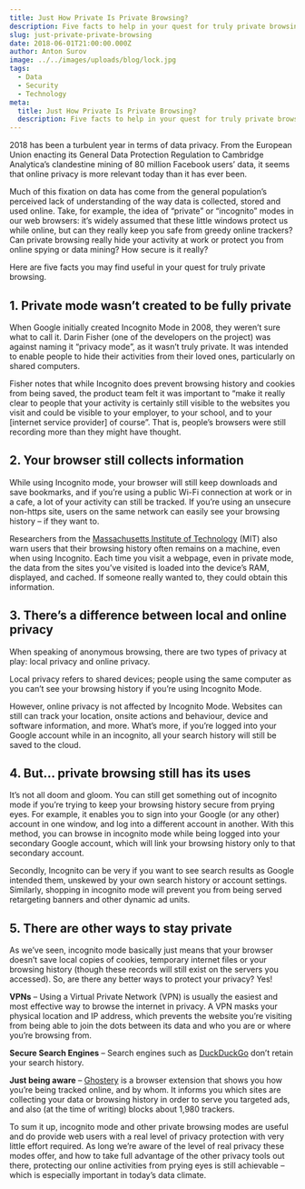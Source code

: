 ```yaml
---
title: Just How Private Is Private Browsing?
description: Five facts to help in your quest for truly private browsing.
slug: just-private-private-browsing
date: 2018-06-01T21:00:00.000Z
author: Anton Surov
image: ../../images/uploads/blog/lock.jpg
tags:
  - Data
  - Security
  - Technology
meta:
  title: Just How Private Is Private Browsing?
  description: Five facts to help in your quest for truly private browsing.
---
```

2018 has been a turbulent year in terms of data privacy. From the European Union enacting its General Data Protection Regulation to Cambridge Analytica’s clandestine mining of 80 million Facebook users’ data, it seems that online privacy is more relevant today than it has ever been.

Much of this fixation on data has come from the general population’s perceived lack of understanding of the way data is collected, stored and used online. Take, for example, the idea of “private” or “incognito” modes in our web browsers: it’s widely assumed that these little windows protect us while online, but can they really keep you safe from greedy online trackers? Can private browsing really hide your activity at work or protect you from online spying or data mining? How secure is it really?

Here are five facts you may find useful in your quest for truly private browsing.

## 1. Private mode wasn’t created to be fully private

When Google initially created Incognito Mode in 2008, they weren’t sure what to call it. Darin Fisher (one of the developers on the project) was against naming it “privacy mode”, as it wasn’t truly private. It was intended to enable people to hide their activities from their loved ones, particularly on shared computers.

Fisher notes that while Incognito does prevent browsing history and cookies from being saved, the product team felt it was important to “make it really clear to people that your activity is certainly still visible to the websites you visit and could be visible to your employer, to your school, and to your [internet service provider] of course”. That is, people’s browsers were still recording more than they might have thought.

## 2. Your browser still collects information

While using Incognito mode, your browser will still keep downloads and save bookmarks, and if you’re using a public Wi-Fi connection at work or in a cafe, a lot of your activity can still be tracked. If you’re using an unsecure non-https site, users on the same network can easily see your browsing history – if they want to.

Researchers from the [Massachusetts Institute of Technology](http://news.mit.edu/2018/system-patches-private-browsing-0223) (MIT) also warn users that their browsing history often remains on a machine, even when using Incognito. Each time you visit a webpage, even in private mode, the data from the sites you’ve visited is loaded into the device’s RAM, displayed, and cached. If someone really wanted to, they could obtain this information.

## 3. There’s a difference between local and online privacy

When speaking of anonymous browsing, there are two types of privacy at play: local privacy and online privacy.

Local privacy refers to shared devices; people using the same computer as you can’t see your browsing history if you’re using Incognito Mode.

However, online privacy is not affected by Incognito Mode. Websites can still can track your location, onsite actions and behaviour, device and software information, and more. What’s more, if you’re logged into your Google account while in an incognito, all your search history will still be saved to the cloud.

## 4. But… private browsing still has its uses

It’s not all doom and gloom. You can still get something out of incognito mode if you’re trying to keep your browsing history secure from prying eyes. For example, it enables you to sign into your Google (or any other) account in one window, and log into a different account in another. With this method, you can browse in incognito mode while being logged into your secondary Google account, which will link your browsing history only to that secondary account.

Secondly, Incognito can be very if you want to see search results as Google intended them, unskewed by your own search history or account settings. Similarly, shopping in incognito mode will prevent you from being served retargeting banners and other dynamic ad units.

## 5. There are other ways to stay private

As we’ve seen, incognito mode basically just means that your browser doesn’t save local copies of cookies, temporary internet files or your browsing history (though these records will still exist on the servers you accessed). So, are there any better ways to protect your privacy? Yes!

**VPNs** – Using a Virtual Private Network (VPN) is usually the easiest and most effective way to browse the internet in privacy. A VPN masks your physical location and IP address, which prevents the website you’re visiting from being able to join the dots between its data and who you are or where you’re browsing from.

**Secure Search Engines** – Search engines such as [DuckDuckGo](https://duckduckgo.com/) don’t retain your search history.

**Just being aware** – [Ghostery](https://www.ghostery.com/) is a browser extension that shows you how you’re being tracked online, and by whom. It informs you which sites are collecting your data or browsing history in order to serve you targeted ads, and also (at the time of writing) blocks about 1,980 trackers.

To sum it up, incognito mode and other private browsing modes are useful and do provide web users with a real level of privacy protection with very little effort required. As long we’re aware of the level of real privacy these modes offer, and how to take full advantage of the other privacy tools out there, protecting our online activities from prying eyes is still achievable – which is especially important in today’s data climate.
